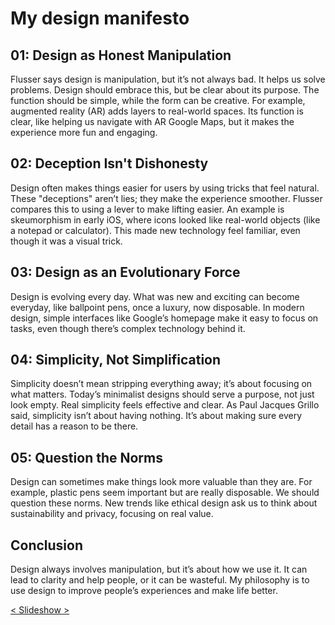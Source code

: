 # My design manifesto

## 01: Design as Honest Manipulation
Flusser says design is manipulation, but it’s not always bad. It helps us solve problems. Design should embrace this, but be clear about its purpose. The function should be simple, while the form can be creative. For example, augmented reality (AR) adds layers to real-world spaces. Its function is clear, like helping us navigate with AR Google Maps, but it makes the experience more fun and engaging.

## 02: Deception Isn't Dishonesty
Design often makes things easier for users by using tricks that feel natural. These "deceptions" aren’t lies; they make the experience smoother. Flusser compares this to using a lever to make lifting easier. An example is skeumorphism in early iOS, where icons looked like real-world objects (like a notepad or calculator). This made new technology feel familiar, even though it was a visual trick.

## 03: Design as an Evolutionary Force
Design is evolving every day. What was new and exciting can become everyday, like ballpoint pens, once a luxury, now disposable. In modern design, simple interfaces like Google’s homepage make it easy to focus on tasks, even though there’s complex technology behind it.

## 04: Simplicity, Not Simplification
Simplicity doesn’t mean stripping everything away; it’s about focusing on what matters. Today’s minimalist designs should serve a purpose, not just look empty. Real simplicity feels effective and clear. As Paul Jacques Grillo said, simplicity isn’t about having nothing. It’s about making sure every detail has a reason to be there.

## 05: Question the Norms
Design can sometimes make things look more valuable than they are. For example, plastic pens seem important but are really disposable. We should question these norms. New trends like ethical design ask us to think about sustainability and privacy, focusing on real value.

## Conclusion
Design always involves manipulation, but it’s about how we use it. It can lead to clarity and help people, or it can be wasteful. My philosophy is to use design to improve people’s experiences and make life better.

[< Slideshow >](Presentation/01.md)
